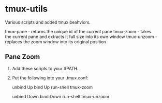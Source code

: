 tmux-utils
==========

Various scripts and added tmux beahviors.

tmux-pane - returns the unique id of the current pane
tmux-zoom - takes the current pane and extracts it full size into its own
window
tmux-unzoom - replaces the zoom window into its original position


Pane Zoom
---------

1. Add these scripts to your $PATH.

2. Put the following into your .tmux.conf:

   unbind Up
   bind Up run-shell tmux-zoom

   unbind Down
   bind Down run-shell tmux-unzoom

    
